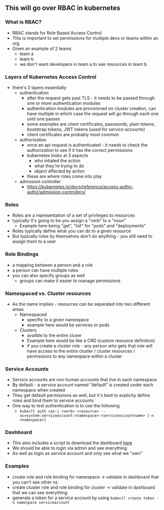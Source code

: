 ## This will go over RBAC in kubernetes

### What is RBAC?

- RBAC stands for Role Based Access Control
- This is important to set permissions for multiple devs or teams within an org
- Given an example of 2 teams
  - team a
  - team b
  - we don't want developers in team a to see resources in team b

### Layers of Kubernetes Access Control

- there's 3 layers essentially
  - authentication
    - after the request gets past TLS - it needs to be passed through one or more authentication modules
    - authentication modules are provisioned on cluster creation, can have multiple in which case the request will go through each one until one passes
    - some examples are client certificates, passwords, plain tokens, bootstrap tokens, JWT tokens (used for service accounts)
    - client certificates are probably most common
  - authorization
    - once an api request is authenticated - it needs to check the authorization to see if it has the correct permissions
    - kubernetes looks at 3 aspects
      - who intiated the action
      - what they're trying to do
      - object affected by action
    - these are where roles come into play
  - admission controller
    - https://kubernetes.io/docs/reference/access-authn-authz/admission-controllers/

### Roles

- Roles are a representation of a set of privlieges to resources
- typically it's going to be you assign a "verb" to a "noun"
  - Example here being "get", "list" for "pods" and "deployments"
- Roles typically define what you can do to a given resource
- But typically roles by themselves don't do anything - you still need to assign them to a user

### Role Bindings

- a mapping between a person and a role
- a person can have multiple roles
- you can also specify groups as well
  - groups can make it easier to manage permissions

### Namespaced vs. Cluster resources

- As the name implies - resources can be seperated into two different areas
  - Namespaced
    - specific to a given namespace
    - example here would be services or pods
  - Clusters
    - availble to the entire cluser
    - Example here would be like a CRD (custom resource definition)
    - if you create a cluster role - any person who gets that role will have access to the entire cluster / cluster resources / permissions to any namespace within a cluster

### Service Accounts

- Service accounts are non human accounts that live in each namespace
- By default - a service account named "default" is created under each namespace when created
- They get default permissions as well, but it's best to explicity define roles and bind them to service accounts
- One way to test authentication is to use the following
  - `kubectl auth can-i <verb> <resource> --as=system:serviceaccount:<namespace>:<serviceaccountname> [-n <namespace>]`

### Dashboard

- This also includes a script to download the dashboard [here](https://github.com/kubernetes/dashboard/tree/master)
- We should be able to login via admin and see everything
- As well as login as service account and only see what we "own"

### Examples

- create role and role binding for namespace -> validate in dashboard that you can't see other ns
- create cluster role and role binding for cluster -> validate in dashboard that we can see everything
- generate a token for a service account by using `kubectl create token -n namespace serviceaccount`
